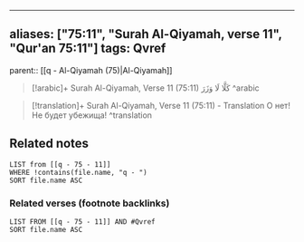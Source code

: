 
---
aliases: ["75:11", "Surah Al-Qiyamah, verse 11", "Qur'an 75:11"]
tags: Qvref
---

parent:: [[q - Al-Qiyamah (75)|Al-Qiyamah]]

> [!arabic]+ Surah Al-Qiyamah, Verse 11 (75:11)
> <span class="quran-arabic">كَلَّا لَا وَزَرَ</span>
^arabic

> [!translation]+ Surah Al-Qiyamah, Verse 11 (75:11) - Translation
> О нет! Не будет убежища!
^translation



## Related notes
```dataview
LIST from [[q - 75 - 11]]
WHERE !contains(file.name, "q - ")
SORT file.name ASC
```

### Related verses (footnote backlinks)
```dataview
LIST FROM [[q - 75 - 11]] AND #Qvref
SORT file.name ASC
```

